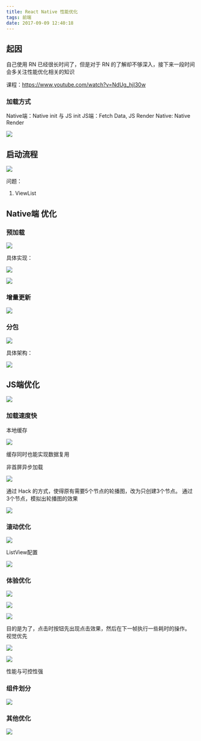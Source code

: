 ```yaml
---
title: React Native 性能优化
tags: 前端
date: 2017-09-09 12:40:18
---
```


## 起因

自己使用 RN 已经很长时间了，但是对于 RN 的了解却不够深入，接下来一段时间会多关注性能优化相关的知识

课程：https://www.youtube.com/watch?v=NdUg_hjI30w
<!-- more -->
### 加载方式

Native端：Native init 与 JS init
JS端：Fetch Data, JS Render
Native: Native Render

![](/images/2018-03-26-085559.jpg)

## 启动流程

![](/images/2018-03-26-085601.jpg)

问题：

1. ViewList

## Native端 优化

### 预加载

![](/images/2018-03-26-085603.jpg)

具体实现：

![](/images/2018-03-26-085605.jpg)

![](/images/2018-03-26-085606.jpg)

### 增量更新

![](/images/2018-03-26-085608.jpg)

### 分包

![](/images/2018-03-26-085611.jpg)

具体架构：

![](/images/2018-03-26-085612.jpg) 

## JS端优化

![](/images/2018-03-26-085614.jpg)

### 加载速度快

本地缓存

![](/images/2018-03-26-085616.jpg)

缓存同时也能实现数据复用

非首屏异步加载

![](/images/2018-03-26-085617.jpg)

通过 Hack 的方式，使得原有需要5个节点的轮播图，改为只创建3个节点。
通过3个节点，模拟出轮播图的效果

![](/images/2018-03-26-085618.jpg)

### 滚动优化

![](/images/2018-03-26-085621.jpg)

ListView配置

![](/images/2018-03-26-085631.jpg)

### 体验优化

![](/images/2018-03-26-085632.jpg)

![](/images/2018-03-26-085635.jpg)

![](/images/2018-03-26-085636.jpg)

目的是为了，点击时按钮先出现点击效果，然后在下一帧执行一些耗时的操作。
视觉优先

![](/images/2018-03-26-085638.jpg)

![](/images/2018-03-26-085640.jpg)

性能与可控性强

### 组件划分

![](/images/2018-03-26-085641.jpg)

### 其他优化

![](/images/2018-03-26-085643.jpg)
